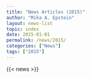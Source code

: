 ```yaml
---
title: "News Articles (2015)"
author: "Mika A. Epstein"
layout: news-list
topic: index
date: 2015-01-01
permalink: /news/2015/
categories: ["News"]
tags: ["2015"]
---
```


{{< news >}}
